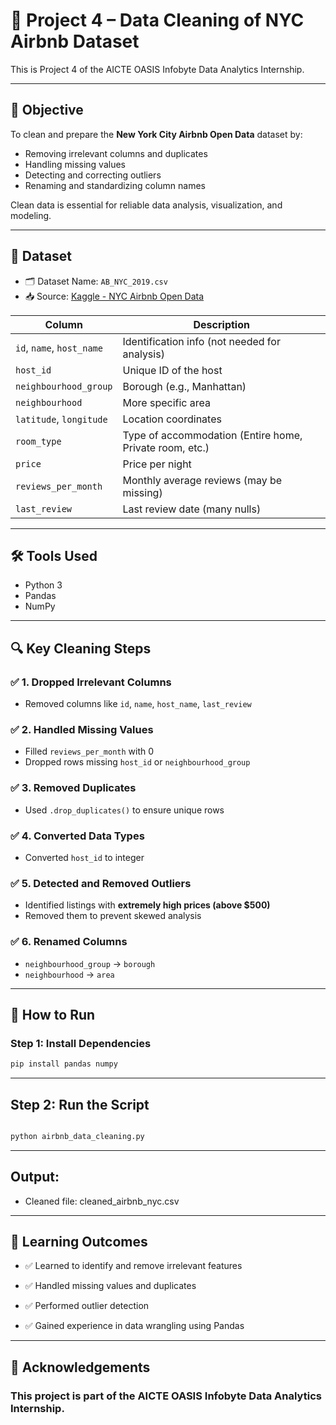 # 🧼 Project 4 – Data Cleaning of NYC Airbnb Dataset

This is Project 4 of the AICTE OASIS Infobyte Data Analytics Internship.

---

## 📌 Objective

To clean and prepare the **New York City Airbnb Open Data** dataset by:
- Removing irrelevant columns and duplicates  
- Handling missing values  
- Detecting and correcting outliers  
- Renaming and standardizing column names  

Clean data is essential for reliable data analysis, visualization, and modeling.

---

## 📁 Dataset

- 🗂️ Dataset Name: `AB_NYC_2019.csv`
- 📥 Source: [Kaggle - NYC Airbnb Open Data](https://www.kaggle.com/datasets/dgomonov/new-york-city-airbnb-open-data)

| Column | Description |
|--------|-------------|
| `id`, `name`, `host_name` | Identification info (not needed for analysis) |
| `host_id` | Unique ID of the host |
| `neighbourhood_group` | Borough (e.g., Manhattan) |
| `neighbourhood` | More specific area |
| `latitude`, `longitude` | Location coordinates |
| `room_type` | Type of accommodation (Entire home, Private room, etc.) |
| `price` | Price per night |
| `reviews_per_month` | Monthly average reviews (may be missing) |
| `last_review` | Last review date (many nulls) |

---

## 🛠️ Tools Used

- Python 3
- Pandas
- NumPy

---

## 🔍 Key Cleaning Steps

### ✅ 1. **Dropped Irrelevant Columns**
- Removed columns like `id`, `name`, `host_name`, `last_review`

### ✅ 2. **Handled Missing Values**
- Filled `reviews_per_month` with 0
- Dropped rows missing `host_id` or `neighbourhood_group`

### ✅ 3. **Removed Duplicates**
- Used `.drop_duplicates()` to ensure unique rows

### ✅ 4. **Converted Data Types**
- Converted `host_id` to integer

### ✅ 5. **Detected and Removed Outliers**
- Identified listings with **extremely high prices (above $500)**
- Removed them to prevent skewed analysis

### ✅ 6. **Renamed Columns**
- `neighbourhood_group` → `borough`
- `neighbourhood` → `area`

---
## 🚀 How to Run

### Step 1: Install Dependencies
```bash
pip install pandas numpy
```
---
## Step 2: Run the Script
```bash

python airbnb_data_cleaning.py
```
---
## Output:
- Cleaned file: cleaned_airbnb_nyc.csv
---
## 🧠 Learning Outcomes
- ✅ Learned to identify and remove irrelevant features

- ✅ Handled missing values and duplicates

- ✅ Performed outlier detection

- ✅ Gained experience in data wrangling using Pandas

---
## 🙌 Acknowledgements
### This project is part of the AICTE OASIS Infobyte Data Analytics Internship.
